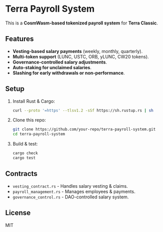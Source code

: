 
# Terra Payroll System

This is a **CosmWasm-based tokenized payroll system** for **Terra Classic**.

## Features
- **Vesting-based salary payments** (weekly, monthly, quarterly).
- **Multi-token support** (LUNC, USTC, ORB, yLUNC, CW20 tokens).
- **Governance-controlled salary adjustments**.
- **Auto-staking for unclaimed salaries**.
- **Slashing for early withdrawals or non-performance**.

## Setup
1. Install Rust & Cargo:
   ```sh
   curl --proto '=https' --tlsv1.2 -sSf https://sh.rustup.rs | sh
   ```
2. Clone this repo:
   ```sh
   git clone https://github.com/your-repo/terra-payroll-system.git
   cd terra-payroll-system
   ```
3. Build & test:
   ```sh
   cargo check
   cargo test
   ```

## Contracts
- `vesting_contract.rs` - Handles salary vesting & claims.
- `payroll_management.rs` - Manages employees & payments.
- `governance_control.rs` - DAO-controlled salary system.

## License
MIT

